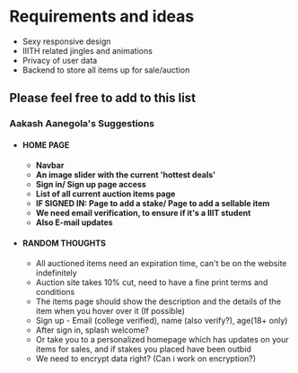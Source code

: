 <h1>Requirements and ideas</h1>
<ul>
  <li>Sexy responsive design</li>
  <li>IIITH related jingles and animations</li>
  <li>Privacy of user data</li>
  <li>Backend to store all items up for sale/auction</li>
</ul>

<h2>Please feel free to add to this list</h2>

<h3> Aakash Aanegola's Suggestions </h3>
<ul>
  <li><h4>HOME PAGE<h4>
    <ul>
      <li>Navbar</li>
      <li>An image slider with the current 'hottest deals'</li>
      <li>Sign in/ Sign up page access </li>
      <li>List of all current auction items page</li>
      <li>IF SIGNED IN: Page to add a stake/ Page to add a sellable item</li>
      <li>We need email verification, to ensure if it's a IIIT student</li>
      <li>Also E-mail updates</li>
    </ul>
  </li>
  <li><h4>RANDOM THOUGHTS</h4>
    <ul>
      <li>All auctioned items need an expiration time, can't be on the website indefinitely</li>
      <li>Auction site takes 10% cut, need to have a fine print terms and conditions</li>
      <li>The items page should show the description and the details of the item when you hover over it (If possible)</li>
      <li>Sign up - Email (college verified), name (also verify?), age(18+ only)</li>
      <li>After sign in, splash welcome?</li>
      <li>Or take you to a personalized homepage which has updates on your items for sales, and if stakes you placed have been outbid</li>
      <li>We need to encrypt data right? (Can i work on encryption?)</li>
    </ul>
  </li>
</ul>
